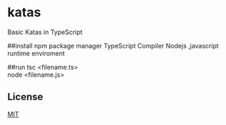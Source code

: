 # katas
Basic Katas in TypeScript

##install
npm package manager
TypeScript Compiler
Nodejs ,javascript runtime enviroment


##run
tsc <filename.ts>    
node <filename.js> 

## License
[MIT](https://choosealicense.com/licenses/mit/)
